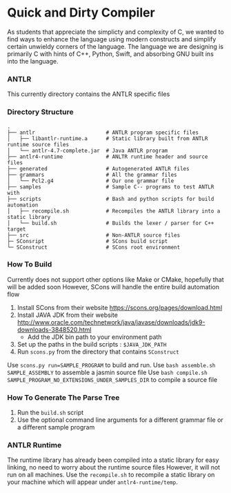 # Quick and Dirty Compiler
As students that appreciate the simplicty and complexity of C, we wanted to find ways to enhance the language using modern constructs and simplify certain unwieldy corners of the language.  The language we are designing is primarily C with hints of C++, Python, Swift, and absorbing GNU built ins into the language.

### ANTLR
This currently directory contains the ANTLR specific files

### Directory Structure
    .
    ├── antlr                       # ANTLR program specific files
    │   ├── libantlr-runtime.a      # Static library built from ANTLR runtime source files
    │   └── antlr-4.7-complete.jar  # Java ANTLR program
    ├── antlr4-runtime              # ANLTR runtime header and source files
    ├── generated                   # Autogenerated ANTLR files
    ├── grammars                    # All the grammar files
    │   └── Pcl2.g4                 # Our one grammar file
    ├── samples                     # Sample C-- programs to test ANTLR with
    ├── scripts                     # Bash and python scripts for build automation
    │   ├── recompile.sh            # Recompiles the ANTLR library into a static library
    │   └── build.sh                # Builds the lexer / parser for C++ target
    ├── src                         # Non-ANTLR source files
    ├─ SConsript                    # SCons build script
    └─ SConstruct                   # SCons root environment

### How To Build

Currently does not support other options like Make or CMake, hopefully that will be added soon
However, SCons will handle the entire build automation flow

1. Install SCons from their website https://scons.org/pages/download.html
2. Install JAVA JDK from their website http://www.oracle.com/technetwork/java/javase/downloads/jdk9-downloads-3848520.html
    - Add the JDK bin path to your environment path
3. Set up the paths in the build scripts : `$JAVA_JDK_PATH`
4. Run `scons.py` from the directory that contains `SConstruct`

Use `scons.py run=SAMPLE_PROGRAM` to build and run.
Use `bash assemble.sh SAMPLE_ASSEMBLY` to assemble a jasmin source file
Use `bash compile.sh SAMPLE_PROGRAM_NO_EXTENSIONS_UNDER_SAMPLES_DIR` to compile a source file

### How To Generate The Parse Tree

1. Run the `build.sh` script
2. Use the optional command line arguments for a different grammar file or a different sample program

### ANTLR Runtime

The runtime library has already been compiled into a static library for easy linking, no need to worry about the runtime source files
However, it will not run on all machines.  Use the `recompile.sh` to recompile a static library on your machine which will appear under
`antlr4-runtime/temp`.

